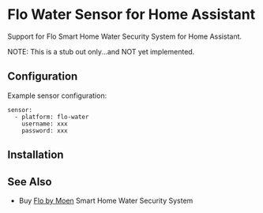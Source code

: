 # Flo Water Sensor for Home Assistant

Support for Flo Smart Home Water Security System for Home Assistant.

NOTE: This is a stub out only...and NOT yet implemented.

## Configuration

Example sensor configuration:

```
sensor:
  - platform: flo-water
    username: xxx
    password: xxx
```

## Installation

## See Also

* Buy [Flo by Moen](https://amzn.to/2WBn8tW?tag=rynoshark-20) Smart Home Water Security System
